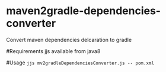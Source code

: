 # maven2gradle-dependencies-converter
Convert maven dependencies delcaration to gradle


#Requirements
jjs available from java8

#Usage
```jjs mv2gradleDependenciesConverter.js -- pom.xml```
